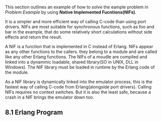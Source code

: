 This section outlines an example of how to solve the eample problem in 
*Problem Example* by using **Native Implemented Fucntions(NIFs)**.

It is a simpler and more efficient way of calling C-code than using port drivers.
NIFs are most suitable for synchronous functions, such as foo and bar in the
example, that do some relatively short calculations without side effects
and return the result.

A NIF is a function that is implemented in C instead of Erlang. NIFs appear
as any other functions to the callers. they belong to a module and are 
called like any other Erlang functions. The NIFs of a moudle are compiled
and linked into a dynammic loadable, shared library(SO in UNIX, DLL in Windows).
The NIF library must be loaded in runtime by the Erlang code of the module.

As a NIF library is dynamically linked into the emulator process, this is
the fastest way of calling C-code from Erlang(alongside port drivers). 
Calling NIFs requires no context switches. But it is also the least safe, 
because a crash in a NIF brings the emulator down too.

8.1 Erlang Program
----


